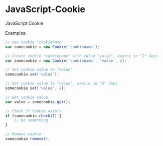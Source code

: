 JavaScript-Cookie
=================

JavaScript Cookie



Examples:

`````javascript
// Use cookie "cookiename"
var somecookie = new Cookie('cookiename');

// Create cookie "cookiename" with value "value", expire in "2" days
var somecookie = new Cookie('cookiename', 'value', 2);

// Set cookie value to "value"
somecookie.set('value');

// Set cookie value to "value", expire in "2" days
somecookie.set('value', 2);

// Get cookie value
var value = somecookie.get();

// Check if cookie exists
if (somecookie.check()) {
	// Do something
}

// Remove cookie
somecookie.remove();
`````
